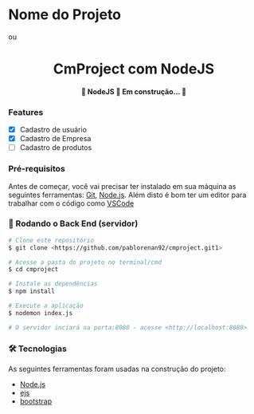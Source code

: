 
# Nome do Projeto 
ou
<h1 align="center">CmProject com NodeJS</h1>

<h4 align="center"> 
	🚧  NodeJS 🚀 Em construção...  🚧
</h4>

### Features

- [x] Cadastro de usuário
- [x] Cadastro de Empresa
- [ ] Cadastro de produtos

### Pré-requisitos

Antes de começar, você vai precisar ter instalado em sua máquina as seguintes ferramentas:
[Git](https://git-scm.com), [Node.js](https://nodejs.org/en/). 
Além disto é bom ter um editor para trabalhar com o código como [VSCode](https://code.visualstudio.com/)

### 🎲 Rodando o Back End (servidor)

```bash
# Clone este repositório
$ git clone <https://github.com/pablorenan92/cmproject.git1>

# Acesse a pasta do projeto no terminal/cmd
$ cd cmproject

# Instale as dependências
$ npm install

# Execute a aplicação
$ nodemon index.js

# O servidor inciará na porta:8080 - acesse <http://localhost:8080>
```

### 🛠 Tecnologias

As seguintes ferramentas foram usadas na construção do projeto:

- [Node.js](https://nodejs.org/en/)
- [ejs](https://ejs.co/#about)
- [bootstrap](https://getbootstrap.com/)